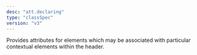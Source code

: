 ```yaml
---
desc: "att.declaring"
type: "classSpec"
version: "v3"
---
```


Provides attributes for elements which may be associated with particular contextual
elements within the header.